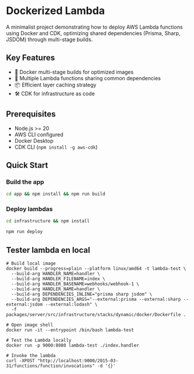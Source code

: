 # Dockerized Lambda

A minimalist project demonstrating how to deploy AWS Lambda functions using Docker and CDK, optimizing shared dependencies (Prisma, Sharp, JSDOM) through multi-stage builds.

## Key Features

- 🐳 Docker multi-stage builds for optimized images
- 🚀 Multiple Lambda functions sharing common dependencies
- 📦 Efficient layer caching strategy
- 🛠️ CDK for infrastructure as code

## Prerequisites

- Node.js >= 20
- AWS CLI configured
- Docker Desktop
- CDK CLI (`npm install -g aws-cdk`)

## Quick Start

### Build the app

```bash
cd app && npm install && npm run build
```

### Deploy lambdas

```bash
cd infrastructure && npm install

npm run deploy
```

## Tester lambda en local

```shell
# Build local image
docker build --progress=plain --platform linux/amd64 -t lambda-test \
  --build-arg HANDLER_NAME=handler \
  --build-arg HANDLER_FILENAME=index \
  --build-arg HANDLER_BASENAME=webhooks/webhook-1 \
  --build-arg HANDLER_NAME=handler \
  --build-arg DEPENDENCIES_INLINE="prisma sharp jsdom" \
  --build-arg DEPENDENCIES_ARGS="--external:prisma --external:sharp --external:jsdom --external:lodash" \
  -f packages/server/src/infrastructure/stacks/dynamic/docker/Dockerfile .
  
# Open image shell 
docker run -it --entrypoint /bin/bash lambda-test

# Test the Lambda locally
docker run -p 9000:8080 lambda-test ./index.handler

# Invoke the lambda
curl -XPOST "http://localhost:9000/2015-03-31/functions/function/invocations" -d '{}'
```